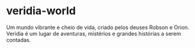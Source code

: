 # veridia-world
Um mundo vibrante e cheio de vida, criado pelos deuses Robson e Orion. Veridia é um lugar de aventuras, mistérios e grandes histórias a serem contadas.
